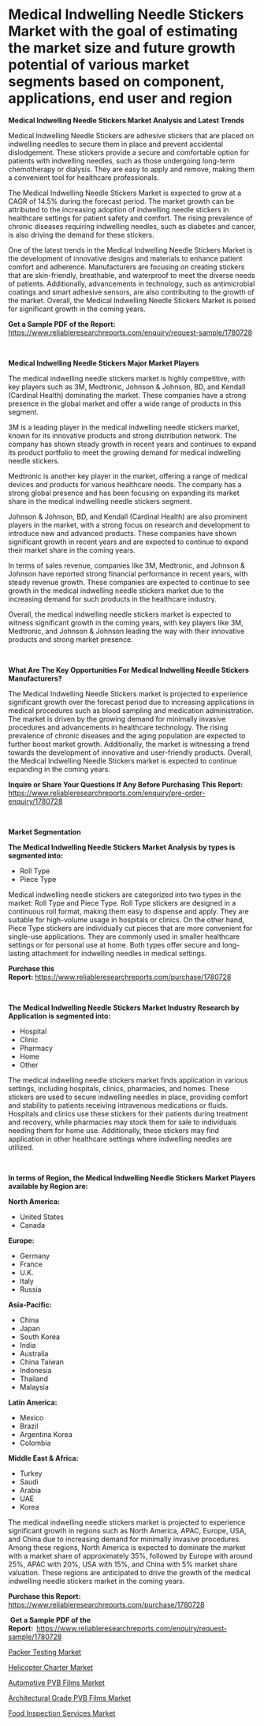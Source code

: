 <p><h1>Medical Indwelling Needle Stickers Market with the goal of estimating the market size and future growth potential of various market segments based on component, applications, end user and region</h1></p><p><strong>Medical Indwelling Needle Stickers Market Analysis and Latest Trends</strong></p>
<p><p>Medical Indwelling Needle Stickers are adhesive stickers that are placed on indwelling needles to secure them in place and prevent accidental dislodgement. These stickers provide a secure and comfortable option for patients with indwelling needles, such as those undergoing long-term chemotherapy or dialysis. They are easy to apply and remove, making them a convenient tool for healthcare professionals.</p><p>The Medical Indwelling Needle Stickers Market is expected to grow at a CAGR of 14.5% during the forecast period. The market growth can be attributed to the increasing adoption of indwelling needle stickers in healthcare settings for patient safety and comfort. The rising prevalence of chronic diseases requiring indwelling needles, such as diabetes and cancer, is also driving the demand for these stickers.</p><p>One of the latest trends in the Medical Indwelling Needle Stickers Market is the development of innovative designs and materials to enhance patient comfort and adherence. Manufacturers are focusing on creating stickers that are skin-friendly, breathable, and waterproof to meet the diverse needs of patients. Additionally, advancements in technology, such as antimicrobial coatings and smart adhesive sensors, are also contributing to the growth of the market. Overall, the Medical Indwelling Needle Stickers Market is poised for significant growth in the coming years.</p></p>
<p><strong>Get a Sample PDF of the Report:&nbsp;</strong> <a href="https://www.reliableresearchreports.com/enquiry/request-sample/1780728">https://www.reliableresearchreports.com/enquiry/request-sample/1780728</a></p>
<p>&nbsp;</p>
<p><strong>Medical Indwelling Needle Stickers Major Market Players</strong></p>
<p><p>The medical indwelling needle stickers market is highly competitive, with key players such as 3M, Medtronic, Johnson & Johnson, BD, and Kendall (Cardinal Health) dominating the market. These companies have a strong presence in the global market and offer a wide range of products in this segment.</p><p>3M is a leading player in the medical indwelling needle stickers market, known for its innovative products and strong distribution network. The company has shown steady growth in recent years and continues to expand its product portfolio to meet the growing demand for medical indwelling needle stickers.</p><p>Medtronic is another key player in the market, offering a range of medical devices and products for various healthcare needs. The company has a strong global presence and has been focusing on expanding its market share in the medical indwelling needle stickers segment.</p><p>Johnson & Johnson, BD, and Kendall (Cardinal Health) are also prominent players in the market, with a strong focus on research and development to introduce new and advanced products. These companies have shown significant growth in recent years and are expected to continue to expand their market share in the coming years.</p><p>In terms of sales revenue, companies like 3M, Medtronic, and Johnson & Johnson have reported strong financial performance in recent years, with steady revenue growth. These companies are expected to continue to see growth in the medical indwelling needle stickers market due to the increasing demand for such products in the healthcare industry.</p><p>Overall, the medical indwelling needle stickers market is expected to witness significant growth in the coming years, with key players like 3M, Medtronic, and Johnson & Johnson leading the way with their innovative products and strong market presence.</p></p>
<p>&nbsp;</p>
<p><strong>What Are The Key Opportunities For Medical Indwelling Needle Stickers Manufacturers?</strong></p>
<p><p>The Medical Indwelling Needle Stickers market is projected to experience significant growth over the forecast period due to increasing applications in medical procedures such as blood sampling and medication administration. The market is driven by the growing demand for minimally invasive procedures and advancements in healthcare technology. The rising prevalence of chronic diseases and the aging population are expected to further boost market growth. Additionally, the market is witnessing a trend towards the development of innovative and user-friendly products. Overall, the Medical Indwelling Needle Stickers market is expected to continue expanding in the coming years.</p></p>
<p><strong>Inquire or Share Your Questions If Any Before Purchasing This Report:</strong> <a href="https://www.reliableresearchreports.com/enquiry/pre-order-enquiry/1780728">https://www.reliableresearchreports.com/enquiry/pre-order-enquiry/1780728</a></p>
<p>&nbsp;</p>
<p><strong>Market Segmentation</strong></p>
<p><strong>The Medical Indwelling Needle Stickers Market Analysis by types is segmented into:</strong></p>
<p><ul><li>Roll Type</li><li>Piece Type</li></ul></p>
<p><p>Medical indwelling needle stickers are categorized into two types in the market: Roll Type and Piece Type. Roll Type stickers are designed in a continuous roll format, making them easy to dispense and apply. They are suitable for high-volume usage in hospitals or clinics. On the other hand, Piece Type stickers are individually cut pieces that are more convenient for single-use applications. They are commonly used in smaller healthcare settings or for personal use at home. Both types offer secure and long-lasting attachment for indwelling needles in medical settings.</p></p>
<p><strong>Purchase this Report:&nbsp;</strong><a href="https://www.reliableresearchreports.com/purchase/1780728">https://www.reliableresearchreports.com/purchase/1780728</a></p>
<p>&nbsp;</p>
<p><strong>The Medical Indwelling Needle Stickers Market Industry Research by Application is segmented into:</strong></p>
<p><ul><li>Hospital</li><li>Clinic</li><li>Pharmacy</li><li>Home</li><li>Other</li></ul></p>
<p><p>The medical indwelling needle stickers market finds application in various settings, including hospitals, clinics, pharmacies, and homes. These stickers are used to secure indwelling needles in place, providing comfort and stability to patients receiving intravenous medications or fluids. Hospitals and clinics use these stickers for their patients during treatment and recovery, while pharmacies may stock them for sale to individuals needing them for home use. Additionally, these stickers may find application in other healthcare settings where indwelling needles are utilized.</p></p>
<p>&nbsp;</p>
<p><strong>In terms of Region, the Medical Indwelling Needle Stickers Market Players available by Region are:</strong></p>
<p>
    <p> <strong> North America: </strong>
        <ul>
            <li>United States</li>
            <li>Canada</li>
        </ul>
        </p> 
    <p> <strong> Europe: </strong>
        <ul>
            <li>Germany</li>
            <li>France</li>
            <li>U.K.</li>
            <li>Italy</li>
            <li>Russia</li>
        </ul>
        </p> 
    <p> <strong> Asia-Pacific: </strong>
        <ul>
            <li>China</li>
            <li>Japan</li>
            <li>South Korea</li>
            <li>India</li>
            <li>Australia</li>
            <li>China Taiwan</li>
            <li>Indonesia</li>
            <li>Thailand</li>
            <li>Malaysia</li>
        </ul>
        </p> 
    <p> <strong> Latin America: </strong>
        <ul>
            <li>Mexico</li>
            <li>Brazil</li>
            <li>Argentina Korea</li>
            <li>Colombia</li>
        </ul>
        </p> 
    <p> <strong> Middle East & Africa: </strong>
        <ul>
            <li>Turkey</li>
            <li>Saudi</li>
            <li>Arabia</li>
            <li>UAE</li>
            <li>Korea</li>
        </ul>
    </p>
    </p>
<p><p>The medical indwelling needle stickers market is projected to experience significant growth in regions such as North America, APAC, Europe, USA, and China due to increasing demand for minimally invasive procedures. Among these regions, North America is expected to dominate the market with a market share of approximately 35%, followed by Europe with around 25%, APAC with 20%, USA with 15%, and China with 5% market share valuation. These regions are anticipated to drive the growth of the medical indwelling needle stickers market in the coming years.</p></p>
<p><strong>Purchase this Report: </strong><a href="https://www.reliableresearchreports.com/purchase/1780728">https://www.reliableresearchreports.com/purchase/1780728</a></p>
<p>&nbsp;<strong>Get a Sample PDF of the Report:&nbsp;&nbsp;</strong><a href="https://www.reliableresearchreports.com/enquiry/request-sample/1780728">https://www.reliableresearchreports.com/enquiry/request-sample/1780728</a></p>
<p><strong></strong></p>
<p><p><a href="https://medium.com/@bethelokon998/packer-testing-market-insights-into-market-cagr-market-trends-and-growth-strategies-293c40658ab8">Packer Testing Market</a></p><p><a href="https://medium.com/@bethelokon998/helicopter-charter-market-the-key-to-successful-business-strategy-forecast-till-2031-f81382b91a96">Helicopter Charter Market</a></p><p><a href="https://github.com/arionmp/Market-Research-Report-List-2/blob/main/automotive-pvb-films-market.md">Automotive PVB Films Market</a></p><p><a href="https://github.com/pgtimber/Market-Research-Report-List-1/blob/main/architectural-grade-pvb-films-market.md">Architectural Grade PVB Films Market</a></p><p><a href="https://medium.com/@paulmcglynn6456/food-inspection-services-nbsp-market-focuses-on-market-share-size-and-projected-forecast-till-2031-d0585aec80e4">Food Inspection Services Market</a></p></p>